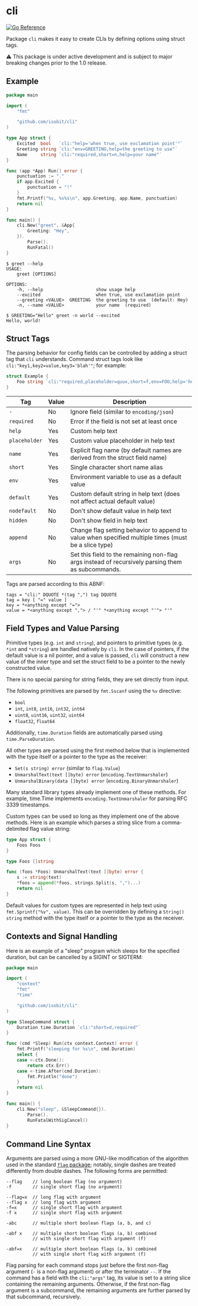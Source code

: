 # cli

[![Go Reference](https://pkg.go.dev/badge/github.com/isobit/cli.svg)](https://pkg.go.dev/github.com/isobit/cli)

Package `cli` makes it easy to create CLIs by defining options using struct
tags.

:warning: This package is under active development and is subject to major
breaking changes prior to the 1.0 release.

## Example

```go
package main

import (
	"fmt"

	"github.com/isobit/cli"
)

type App struct {
	Excited  bool   `cli:"help='when true, use exclamation point'"`
	Greeting string `cli:"env=GREETING,help=the greeting to use"`
	Name     string `cli:"required,short=n,help=your name"`
}

func (app *App) Run() error {
	punctuation := "."
	if app.Excited {
		punctuation = "!"
	}
	fmt.Printf("%s, %s%s\n", app.Greeting, app.Name, punctuation)
	return nil
}

func main() {
	cli.New("greet", &App{
		Greeting: "Hey",
	}).
		Parse().
		RunFatal()
}
```

```console
$ greet --help
USAGE:
    greet [OPTIONS]

OPTIONS:
    -h, --help                    show usage help
    --excited                     when true, use exclamation point
    --greeting <VALUE>  GREETING  the greeting to use  (default: Hey)
    -n, --name <VALUE>            your name  (required)

$ GREETING="Hello" greet -n world --excited
Hello, world!
```

## Struct Tags

The parsing behavior for config fields can be controlled by adding a struct tag
that `cli` understands. Command struct tags look like
`cli:"key1,key2=value,key3='blah'"`; for example:

```go
struct Example {
	Foo string `cli:"required,placeholder=quux,short=f,env=FOO,help='hello, world'"`
}
```

| Tag           | Value | Description                                                                                          |
| -             | -     | -                                                                                                    |
| `-`           | No    | Ignore field (similar to `encoding/json`)                                                            |
| `required`    | No    | Error if the field is not set at least once                                                          |
| `help`        | Yes   | Custom help text                                                                                     |
| `placeholder` | Yes   | Custom value placeholder in help text                                                                |
| `name`        | Yes   | Explicit flag name (by default names are derived from the struct field name)                         |
| `short`       | Yes   | Single character short name alias                                                                    |
| `env`         | Yes   | Environment variable to use as a default value                                                       |
| `default`     | Yes   | Custom default string in help text (does not affect actual default value)                            |
| `nodefault`   | No    | Don't show default value in help text                                                                |
| `hidden`      | No    | Don't show field in help text                                                                        |
| `append`      | No    | Change flag setting behavior to append to value when specified multiple times (must be a slice type) |
| `args`        | No    | Set this field to the remaining non-flag args instead of recursively parsing them as subcommands.    |

Tags are parsed according to this ABNF:

	tags = "cli:" DQUOTE *(tag ",") tag DQUOTE
	tag = key [ "=" value ]
	key = *<anything except "=">
	value = *<anything except ","> / "'" *<anything except "'"> "'"

## Field Types and Value Parsing

Primitive types (e.g. `int` and `string`), and pointers to primitive types
(e.g. `*int` and `*string`) are handled natively by `cli`. In the case of
pointers, if the default value is a nil pointer, and a value is passed, `cli`
will construct a new value of the inner type and set the struct field to be a
pointer to the newly constructed value.

There is no special parsing for string fields, they are set directly from input.

The following primitives are parsed by `fmt.Sscanf` using the `%v` directive:

- `bool`
- `int`, `int8`, `int16`, `int32`, `int64`
- `uint8`, `uint16`, `uint32`, `uint64`
- `float32`, `float64`

Additionally, `time.Duration` fields are automatically parsed using
`time.ParseDuration`.

All other types are parsed using the first method below that is implemented
with the type itself or a pointer to the type as the receiver:

- `Set(s string) error` (similar to `flag.Value`)
- `UnmarshalText(text []byte) error` (`encoding.TextUnmarshaler`)
- `UnmarshalBinary(data []byte) error` (`encoding.BinaryUnmarshaler`)

Many standard library types already implement one of these methods. For
example, time.Time implements `encoding.TextUnmarshaler` for parsing RFC 3339
timestamps.

Custom types can be used so long as they implement one of the above methods.
Here is an example which parses a string slice from a comma-delimited flag
value string:

```go
type App struct {
	Foos Foos
}

type Foos []string

func (foos *Foos) UnmarshalText(text []byte) error {
	s := string(text)
	*foos = append(*foos, strings.Split(s, ",")...)
	return nil
}
```

Default values for custom types are represented in help text using
`fmt.Sprintf("%v", value)`. This can be overridden by defining a `String()
string` method with the type itself or a pointer to the type as the receiver.

## Contexts and Signal Handling

Here is an example of a "sleep" program which sleeps for the specified
duration, but can be cancelled by a SIGINT or SIGTERM:

```go
package main

import (
	"context"
	"fmt"
	"time"

	"github.com/isobit/cli"
)

type SleepCommand struct {
	Duration time.Duration `cli:"short=d,required"`
}

func (cmd *Sleep) Run(ctx context.Context) error {
	fmt.Printf("sleeping for %s\n", cmd.Duration)
	select {
	case <-ctx.Done():
		return ctx.Err()
	case <-time.After(cmd.Duration):
		fmt.Println("done")
	}
	return nil
}

func main() {
	cli.New("sleep", &SleepCommand{}).
		Parse().
		RunFatalWithSigCancel()
}
```


## Command Line Syntax

Arguments are parsed using a more GNU-like modification of the algorithm used
in the standard [`flag` package](https://pkg.go.dev/flag); notably, single
dashes are treated differently from double dashes. The following forms are
permitted:

```
--flag    // long boolean flag (no argument)
-f        // single short flag (no argument)

--flag=x  // long flag with argument
--flag x  // long flag with argument
-f=x      // single short flag with argument
-f x      // single short flag with argument

-abc      // multiple short boolean flags (a, b, and c)

-abf x    // multiple short boolean flags (a, b) combined 
          // with single short flag with argument (f)

-abf=x    // multiple short boolean flags (a, b) combined 
          // with single short flag with argument (f)
```

Flag parsing for each command stops just before the first non-flag argument
(`-` is a non-flag argument) or after the terminator `--`. If the command has a
field with the `cli:"args"` tag, its value is set to a string slice containing
the remaining arguments. Otherwise, if the first non-flag argument is a
subcommand, the remaining arguments are further parsed by that subcommand,
recursively.
